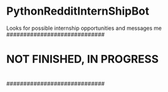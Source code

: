 # PythonRedditInternShipBot
Looks for possible internship opportunities and messages me
#############################
# NOT FINISHED, IN PROGRESS #
#                           #
#############################
